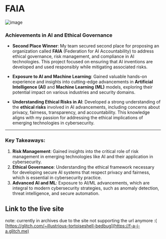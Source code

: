 # FAIA

![image](https://github.com/user-attachments/assets/2b1935f5-ae44-4522-8e65-9069dc105b77)


### Achievements in AI and Ethical Governance

- **Second Place Winner**: My team secured second place for proposing an organization called **FAIA** (Federation for AI Accountability) to address ethical governance, risk management, and compliance in AI technologies. This project focused on ensuring that AI inventions are developed and used responsibly while mitigating associated risks.
  
- **Exposure to AI and Machine Learning**: Gained valuable hands-on experience and insights into cutting-edge advancements in **Artificial Intelligence (AI)** and **Machine Learning (ML)** models, exploring their potential impact on various industries and security domains.

- **Understanding Ethical Risks in AI**: Developed a strong understanding of the **ethical risks** involved in AI advancements, including concerns about privacy, fairness, transparency, and accountability. This knowledge aligns with my passion for addressing the ethical implications of emerging technologies in cybersecurity.

---

### Key Takeaways:
1. **Risk Management**: Gained insights into the critical role of risk management in emerging technologies like AI and their application in cybersecurity.
2. **Ethical Governance**: Understanding the ethical framework necessary for developing secure AI systems that respect privacy and fairness, which is essential in cybersecurity practice.
3. **Advanced AI and ML**: Exposure to AI/ML advancements, which are integral to modern cybersecurity strategies, such as anomaly detection, threat intelligence, and secure automation.



## Link to the live site 
note: currently in archives due to the site not supporting the url anymore :(
[https://glitch.com/~illustrious-tortoiseshell-bedbug](https://f-a-i-a.glitch.me)



